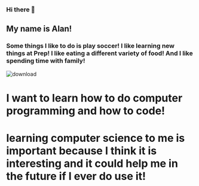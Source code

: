 ### Hi there 👋

## My name is Alan!
 
### Some things I like to do is play soccer! I like learning new things at Prep! I like eating a different variety of food! And I like spending time with family!

 ![download](https://user-images.githubusercontent.com/106999903/172678178-0b8b64eb-6ffd-4e1e-910e-7299d29f7f04.jpg)

# I want to learn how to do computer programming and how to code!

# learning computer science to me is important because I think it is interesting and it could help me in the future if I ever do use it!
